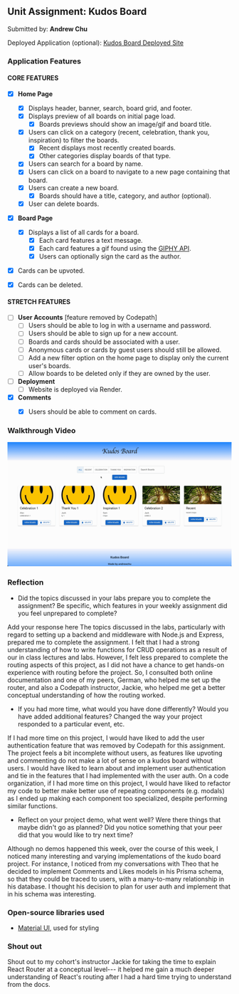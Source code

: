 ## Unit Assignment: Kudos Board

Submitted by: **Andrew Chu**

Deployed Application (optional): [Kudos Board Deployed Site](https://kudos-board1-mb25.onrender.com)

### Application Features

#### CORE FEATURES

- [X] **Home Page**
  - [X] Displays header, banner, search, board grid, and footer.
  - [X] Displays preview of all boards on initial page load.
    - [X] Boards previews should show an image/gif and board title.
  - [X] Users can click on a category (recent, celebration, thank you, inspiration) to filter the boards.
    - [X] Recent displays most recently created boards.
    - [X] Other categories display boards of that type.
  - [X] Users can search for a board by name.
  - [X] Users can click on a board to navigate to a new page containing that board.
  - [X] Users can create a new board.
    - [X] Boards should have a title, category, and author (optional).
  - [X] User can delete boards.
  
- [X] **Board Page**
  - [X] Displays a list of all cards for a board.
    -  [X] Each card features a text message.
    -  [X] Each card features a gif found using the [GIPHY API](https://developers.giphy.com/docs/api/).
    -  [X] Users can optionally sign the card as the author.  
-   [X] Cards can be upvoted.
-   [X] Cards can be deleted.


#### STRETCH FEATURES


- [ ] **User Accounts** [feature removed by Codepath]
  - [ ] Users should be able to log in with a username and password.
  - [ ] Users should be able to sign up for a new account.
  - [ ]  Boards and cards should be associated with a user.
    - [ ]  Anonymous cards or cards by guest users should still be allowed.
  - [ ] Add a new filter option on the home page to display only the current user's boards.
  - [ ] Allow boards to be deleted only if they are owned by the user.
- [ ] **Deployment**
  - [ ] Website is deployed via Render.
- [X] **Comments**
  - [X] Users should be able to comment on cards.


### Walkthrough Video
![Walkthrough Video](https://github.com/Andrew-Chu-MetaU-Engineering/kudos-board/blob/55811e31a2339a4aabe35b42ffb4848f3c37bc3e/demo.gif)

### Reflection

* Did the topics discussed in your labs prepare you to complete the assignment? Be specific, which features in your weekly assignment did you feel unprepared to complete?

Add your response here
The topics discussed in the labs, particularly with regard to setting up a backend and middleware with Node.js and Express, prepared me to complete the assignment. I felt that I had a strong understanding of how to write functions for CRUD operations as a result of our in class lectures and labs. However, I felt less prepared to complete the routing aspects of this project, as I did not have a chance to get hands-on experience with routing before the project. So, I consulted both online documentation and one of my peers, German, who helped me set up the router, and also a Codepath instructor, Jackie, who helped me get a better conceptual understanding of how the routing worked.

* If you had more time, what would you have done differently? Would you have added additional features? Changed the way your project responded to a particular event, etc.
  
If I had more time on this project, I would have liked to add the user authentication feature that was removed by Codepath for this assignment. The project feels a bit incomplete without users, as features like upvoting and commenting do not make a lot of sense on a kudos board without users. I would have liked to learn about and implement user authentication and tie in the features that I had implemented with the user auth.
On a code organization, if I had more time on this project, I would have liked to refactor my code to better make better use of repeating components (e.g. modals) as I ended up making each component too specialized, despite performing similar functions.

* Reflect on your project demo, what went well? Were there things that maybe didn't go as planned? Did you notice something that your peer did that you would like to try next time?

Although no demos happened this week, over the course of this week, I noticed many interesting and varying implementations of the kudo board project. For instance, I noticed from my conversations with Theo that he decided to implement Comments and Likes models in his Prisma schema, so that they could be traced to users, with a many-to-many relationship in his database. I thought his decision to plan for user auth and implement that in his schema was interesting.

### Open-source libraries used

- [Material UI](https://mui.com/), used for styling

### Shout out

Shout out to my cohort's instructor Jackie for taking the time to explain React Router at a conceptual level--- it helped me gain a much deeper understanding of React's routing after I had a hard time trying to understand from the docs.
